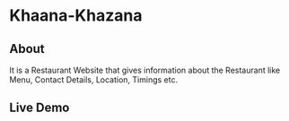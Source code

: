 # Khaana-Khazana

## About
It is a Restaurant Website that gives information about the Restaurant like Menu, Contact Details, Location, Timings etc.

## Live Demo
[](https://mahak008.github.io/Khaana-Khazana/)
